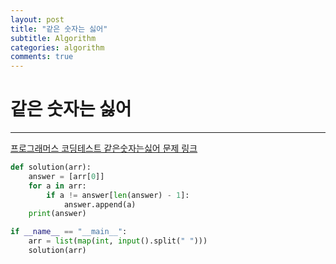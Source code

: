 ```yaml
---
layout: post
title: "같은 숫자는 싫어"
subtitle: Algorithm
categories: algorithm
comments: true
---
```


# 같은 숫자는 싫어

---

[프로그래머스 코딩테스트 같은숫자는싫어 문제 링크](https://programmers.co.kr/learn/courses/30/lessons/12906)

```python
def solution(arr):
    answer = [arr[0]]
    for a in arr:
        if a != answer[len(answer) - 1]:
            answer.append(a)
    print(answer)

if __name__ == "__main__":
    arr = list(map(int, input().split(" ")))
    solution(arr)
```
